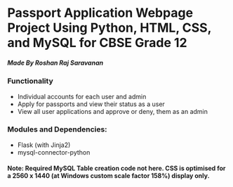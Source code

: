 <h1>Passport Application Webpage Project Using Python, HTML, CSS, and MySQL for CBSE Grade 12 </h1>

<h5>Made By Roshan Raj Saravanan<h5>
<h3>Functionality</h3>
<ul>
<li>Individual accounts for each user and admin</li>
<li>Apply for passports and view their status as a user</li>
<li>View all user applications and approve or deny, them as an admin</li>
</ul>

<h3>Modules and Dependencies:</h3>
<ul>
<li>Flask (with Jinja2)</li>
<li>mysql-connector-python</li>
</ul>
  
<h4>Note: Required MySQL Table creation code not here. CSS is optimised for a 2560 x 1440 (at Windows custom scale factor 158%) display only.   </h4>
